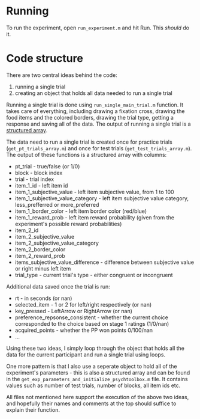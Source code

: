 # Running
To run the experiment, open `run_experiment.m` and hit Run. This _should_ do it.

# Code structure
There are two central ideas behind the code:
1) running a single trial
2) creating an object that holds all data needed to run a single trial

Running a single trial is done using `run_single_main_trial.m` function. It takes care of everything, including drawing a fixation cross, drawing the food items and the colored borders, drawing the trial type, getting a response and saving all of the data. The output of running a single trial is a [structured array](https://www.mathworks.com/help/matlab/ref/struct.html).

The data need to run a single trial is created once for practice trials (`get_pt_trials_array.m`) and once for test trials (`get_test_trials_array.m`). The output of these functions is a structured array with columns:
+ pt_trial - true/false (or 1/0)
+ block - block index
+ trial - trial index
+ item_1_id - left item id
+ item_1_subjective_value - left item subjective value, from 1 to 100
+ item_1_subjective_value_category - left item subjective value category, less_prefferred or more_preferred
+ item_1_border_color - left item border color (red/blue)
+ item_1_reward_prob - left item reward probability (given from the experiment's possible reward probabilities)
+ item_2_id
+ item_2_subjective_value
+ item_2_subjective_value_category
+ item_2_border_color
+ item_2_reward_prob
+ items_subjective_value_difference - difference between subjective value or right minus left item
+ trial_type - current trial's type - either congruent or incongruent

Additional data saved once the trial is run:
+ rt - in seconds (or nan) 
+ selected_item - 1 or 2 for left/right respectively (or nan)
+ key_pressed - LeftArrow or RightArrow (or nan)
+ preference_repsonse_consistent - whether the current choice corresponded to the choice based on stage 1 ratings (1/0/nan)
+ acquired_points - whether the PP won points 0/100/nan
+ ...

Using these two ideas, I simply loop through the object that holds all the data for the current participant and run a single trial using loops.

One more pattern is that I also use a seperate object to hold all of the experiment's parameters - this is also a structured array and can be found in the `get_exp_parameters_and_initialize_psychtoolbox.m` file. It contains values such as number of test trials, number of blocks, all item ids etc.

All files not mentioned here support the execution of the above two ideas, and hopefully their names and comments at the top should suffice to explain their function.